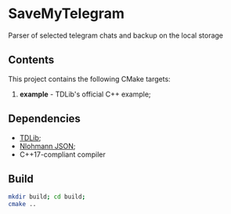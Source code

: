 # SaveMyTelegram
Parser of selected telegram chats and backup on the local storage
## Contents
This project contains the following CMake targets:
1. **example** - TDLib's official C++ example;

## Dependencies
* [TDLib](https://github.com/tdlib/td);
* [Nlohmann JSON](https://github.com/nlohmann/json);
* C++17-compliant compiler 
## Build
```sh
mkdir build; cd build;
cmake ..
```